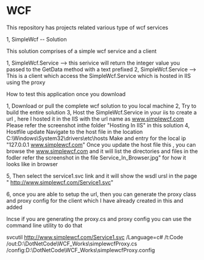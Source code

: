 # WCF
This repository has projects related various type of wcf services


1, SimpleWcf -- Solution 

This solution comprises of a simple wcf service and a client

1, SimpleWcf.Service --> this serivice will return the integer value you passed to the GetData method with a text prefixed
2, SimpleWcf.Service  --> This is a client which access the SimpleWcf.Service which is hosted in IIS using the proxy


How to test this application once you download

1, Download or pull the complete wcf solution to you local machine
2, Try to build the entire solution 
3, Host the SimpleWcf.Service in your iis to create a url , here I hosted it in the IIS
   with the url name as www.simplewcf.com
   Please refer the screenshot inthe folder "Hosting In IIS" in this solution 
4, Hostfile update 
   Navigate to the host file in the location C:\Windows\System32\drivers\etc\hosts
   Make and entry for the local ip "127.0.0.1 www.simplewcf.com"
   Once you update the host file this , you can browse the www.simplewcf.com and it will list the directories and files in the fodler 
   refer the screenshot in the file Service_In_Browser.jpg" for how it looks like in browser
   
 5, Then select the service1.svc link and it will show the wsdl ursl in the page " http://www.simplewcf.com/Service1.svc"
 
 6, once you are able to setup the url, then you can generate the proxy class and proxy config for the client
 which I have already created in this and added 
 
 Incse if you are generating the proxy.cs and proxy config you can use the command line utility to do that 
 
 svcutil http://www.simplewcf.com/Service1.svc  /Language=c#  /t:Code  /out:D:\DotNetCode\WCF_Works\simplewcfProxy.cs /config:D:\DotNetCode\WCF_Works\simplewcfProxy.config

